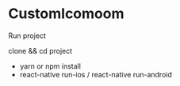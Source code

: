 # CustomIcomoom
Run project

clone && cd project

- yarn or npm install
- react-native run-ios / react-native run-android
